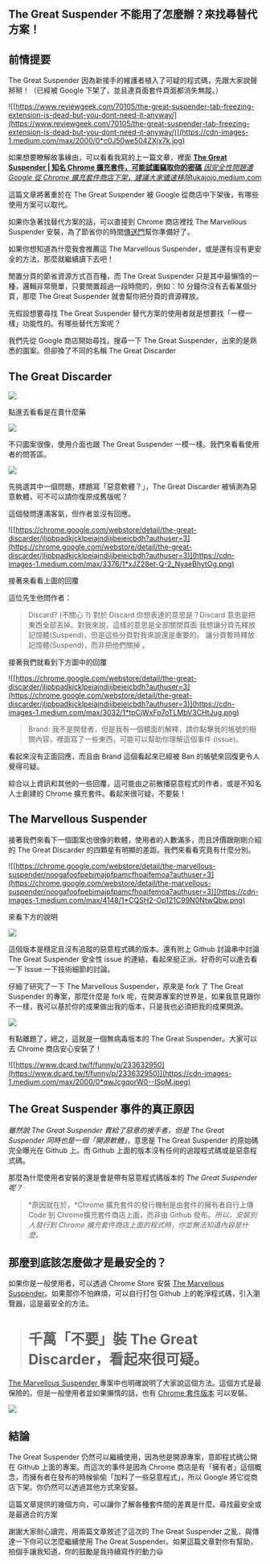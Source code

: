 
## The Great Suspender 不能用了怎麼辦？來找尋替代方案！

## 前情提要

The Great Suspender 因為新接手的維護者植入了可疑的程式碼，先跟大家說聲掰掰！（已經被 Google 下架了，並且連頁面套件頁面都消失無蹤。）

![[https://www.reviewgeek.com/70105/the-great-suspender-tab-freezing-extension-is-dead-but-you-dont-need-it-anyway/](https://www.reviewgeek.com/70105/the-great-suspender-tab-freezing-extension-is-dead-but-you-dont-need-it-anyway/)](https://cdn-images-1.medium.com/max/2000/0*c0J50we504ZXjx7k.jpg)

如果想要瞭解故事緣由，可以看看我寫的上一篇文章，裡面
[**The Great Suspender | 知名 Chrome 擴充套件，可能試圖竊取你的密碼**
*因安全性問題遭 Google 從 Chrome 擴充套件商店下架，建議大家儘速移除*lukajojo.medium.com](https://lukajojo.medium.com/the-great-suspender-%E7%9F%A5%E5%90%8D-chrome-%E6%93%B4%E5%85%85%E5%A5%97%E4%BB%B6-%E5%8F%AF%E8%83%BD%E8%A9%A6%E5%9C%96%E7%AB%8A%E5%8F%96%E4%BD%A0%E7%9A%84%E5%AF%86%E7%A2%BC-a0dc1961f667)

這篇文章將著重於在 The Great Suspender 被 Google 從商店中下架後，有哪些使用方案可以取代。

如果你急著找替代方案的話，可以直接到 Chrome 商店裡找 The Marvellous Suspender 安裝，為了節省你的時間[傳送門](https://chrome.google.com/webstore/detail/the-marvellous-suspender/noogafoofpebimajpfpamcfhoaifemoa)幫你準備好了。

如果你想知道為什麼我會推薦這 The Marvellous Suspender，或是還有沒有更安全的方法，那麼就繼續讀下去吧！

閒置分頁的節省資源方式百百種，而 The Great Suspender 只是其中最懶惰的一種，邏輯非常簡單，只要閒置超過一段時間的，例如：10 分鐘你沒有去看某個分頁，那麼 The Great Suspender 就會幫你把分頁的資源釋放。

先假設想要尋找 The Great Suspender 替代方案的使用者就是想要找「一模一樣」功能性的。有哪些替代方案呢？

我們先從 Google 商店開始尋找，搜尋一下 The Great Suspender，出來的是熟悉的圖案。但卻換了不同的名稱 The Great Discarder

## The Great Discarder

![](https://cdn-images-1.medium.com/max/4764/1*_zmso6l-_KE4C5EP_-WLrw.png)

點進去看看是在賣什麼藥

![](https://cdn-images-1.medium.com/max/4084/1*WX58oX2rz95iqtQdMimO5Q.png)

不只圖案很像，使用介面也跟 The Great Suspender 一模一樣。我們來看看使用者的問答區。

![](https://cdn-images-1.medium.com/max/3272/1*xtfHZSMgFjKN39Oza72lhw.png)

先挑選其中一個問題，標題寫「惡意軟體？」，The Great Discarder 被偵測為惡意軟體，可不可以請你復原成舊版呢？

這個發問還滿客氣，但作者並沒有回應。

![[https://chrome.google.com/webstore/detail/the-great-discarder/jlipbpadkjcklpeiajndiijbeieicbdh?authuser=3](https://chrome.google.com/webstore/detail/the-great-discarder/jlipbpadkjcklpeiajndiijbeieicbdh?authuser=3)](https://cdn-images-1.medium.com/max/3376/1*xJZ28et-Q-2_NyaeBhytOg.png)

接著來看看上圖的回覆

這位先生他問作者：
>  Discard? (不關心 ?) 對於 Discard 你想表達的意思是？Discard 意思是把東西全部丟掉。對我來說，這樣的意思是全部關閉頁面
>  我想讓分頁先釋放記憶體(Suspend)，但是這些分頁對我來說還是重要的。
>  讓分頁暫時釋放記憶體(Suspend)，而非把他們關掉 。

接著我們就看到下方圖中的回覆

![[https://chrome.google.com/webstore/detail/the-great-discarder/jlipbpadkjcklpeiajndiijbeieicbdh?authuser=3](https://chrome.google.com/webstore/detail/the-great-discarder/jlipbpadkjcklpeiajndiijbeieicbdh?authuser=3)](https://cdn-images-1.medium.com/max/3032/1*tpCjWxFp7oTLMbV3CHtJug.png)
>  Brand: 我不是開發者，但是我有一個體面的解釋，請你點擊我的帳號的相關內容，裡面寫了一些東西，可能可以幫助你理解這個事件 (issue)。

看起來沒有正面回應，而且由 Brand 這個看起來已經被 Ban 的帳號來回復更令人覺得可疑。

綜合以上資訊和其他的一些回覆，這可能由之前散播惡意程式的作者，或是不知名人士創建的 Chrome 擴充套件。看起來很可疑，不要裝！

## The Marvellous Suspender

接著我們來看下一個圖案也很像的軟體，使用者的人數滿多，而且評價跟剛剛介紹的 The Great Discarder 的四顆星有明顯的差距。我們來看看究竟有什麼分別。

![[https://chrome.google.com/webstore/detail/the-marvellous-suspender/noogafoofpebimajpfpamcfhoaifemoa?authuser=3](https://chrome.google.com/webstore/detail/the-marvellous-suspender/noogafoofpebimajpfpamcfhoaifemoa?authuser=3)](https://cdn-images-1.medium.com/max/4148/1*CQSH2-Op121C99N0NtwQbw.png)

來看下方的說明

![](https://cdn-images-1.medium.com/max/2260/1*JxZahnB7w_hXN22WIH2eKQ.png)

這個版本是穩定且沒有追蹤的惡意程式碼的版本。還有附上 Github 討論串中討論 The Great Suspender 安全性 issue 的連結，看起來挺正派。好奇的可以進去看一下 Issue 一下技術細節的討論。

仔細了研究了一下 The Marvellous Suspender，原來是 fork 了 The Great Suspender 的專案，那麼什麼是 fork 呢，在開源專案的世界是，如果我意見跟你不一樣，我可以基於你的成果做出我的版本，只是我也必須把我的成果開源。

![](https://cdn-images-1.medium.com/max/3356/1*Tef344xufSfChuHaxoqzWg.png)

有點離題了，總之，這就是一個無病毒版本的 The Great Suspender。大家可以去 Chrome 商店安心安裝了！

![[https://www.dcard.tw/f/funny/p/233632950](https://www.dcard.tw/f/funny/p/233632950)](https://cdn-images-1.medium.com/max/2000/0*qwJcgqorW0--ISpM.jpeg)

## The Great Suspender 事件的真正原因

*雖然說 The Great Suspender 賣給了惡意的接手者，但是 The Great Suspender 同時也是一個「開源軟體」*，意思是 The Great Suspender 的原始碼完全曝光在 Github 上。而 Github 上面的版本沒有任何的追蹤程式碼或是惡意程式碼。

那麼為什麼使用者安裝的還是會是帶有惡意程式碼版本的 *The Great Suspender 呢？*
>  *原因就在於，*Chrome 擴充套件的發行機制是由套件的擁有者自行上傳 Code 到 Chrome擴充套件商店上面，而非由 Github 發布。*所以，安裝別人發行到 Chrome 擴充套件商店上面的程式時，你並無法知道內容是什麼。*

## 那麼到底該怎麼做才是最安全的？

如果你是一般使用者，可以透過 Chrome Store 安裝 [The Marvellous Suspender](https://github.com/gioxx/MarvellousSuspender)。如果那你不怕麻煩，可以自行打包 Github 上的乾淨程式碼，引入瀏覽器，這是最安全的方法。
> # 千萬「不要」裝 The Great Discarder，看起來很可疑。

[The Marvellous Suspender ](https://github.com/gioxx/MarvellousSuspender)專案中也明確說明了大家說這個方法。這個方式是最保險的。但是一般使用者並如果懶惰的話，也有 [Chrome 套件版本](https://chrome.google.com/webstore/detail/the-marvellous-suspender/noogafoofpebimajpfpamcfhoaifemoa) 可以安裝。

![](https://cdn-images-1.medium.com/max/3816/1*PuOYjIY6qIPVtoXrSbMC7Q.png)

## 結論

The Great Suspender 仍然可以繼續使用，因為他是開源專案，意即程式碼公開在 Github 上面的專案。而這次的事件是因為 Chrome 商店是有「擁有者」這個概念，而擁有者在發布的時候偷偷「加料了一些惡意程式」，所以 Google 將它從商店下架。你仍然可以透過其他方式來安裝。

這篇文章提供的幾個方向，可以讓你了解各種套件間的差異是什麼。尋找最安全或是最適合的方案

謝謝大家耐心讀完，用兩篇文章敘述了這次的 The Great Suspender 之亂，與傳達一下你可以怎麼繼續使用 The Great Suspender。如果這篇文章對你有幫助，拍個手讓我知道，你的鼓勵是我持續寫作的動力😃
